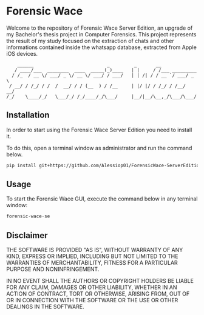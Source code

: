 # Forensic Wace

Welcome to the repository of Forensic Wace Server Edition, an upgrade of my Bachelor's thesis project in Computer Forensics. This project represents the result of my study focused on the extraction of chats and other informations contained inside the whatsapp database, extracted from Apple iOS devices.

```
    ______                           _         _       __              
   / ____/___  ________  ____  _____(_)____   | |     / /___ _________ 
  / /_  / __ \/ ___/ _ \/ __ \/ ___/ / ___/   | | /| / / __ `/ ___/ _ \
 / __/ / /_/ / /  /  __/ / / (__  ) / /__     | |/ |/ / /_/ / /__/  __/
/_/    \____/_/   \___/_/ /_/____/_/\___/     |__/|__/\__,_/\___/\___/ 
```

## Installation

In order to start using the Forensic Wace Server Edition you need to install it.

To do this, open a terminal window as administrator and run the command below.

```bash
pip install git+https://github.com/Alessiop01/ForensicWace-ServerEdition
```

## Usage
To start the Forensic Wace GUI, execute the command below in any terminal window:

```python
forensic-wace-se
```

## Disclaimer
THE SOFTWARE IS PROVIDED "AS IS", WITHOUT WARRANTY OF ANY KIND, EXPRESS OR
IMPLIED, INCLUDING BUT NOT LIMITED TO THE WARRANTIES OF MERCHANTABILITY,
FITNESS FOR A PARTICULAR PURPOSE AND NONINFRINGEMENT.

IN NO EVENT SHALL THE AUTHORS OR COPYRIGHT HOLDERS BE LIABLE FOR ANY CLAIM, DAMAGES OR OTHER
LIABILITY, WHETHER IN AN ACTION OF CONTRACT, TORT OR OTHERWISE, ARISING FROM,
OUT OF OR IN CONNECTION WITH THE SOFTWARE OR THE USE OR OTHER DEALINGS IN THE
SOFTWARE.
